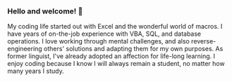 ### Hello and welcome! 👋

My coding life started out with Excel and the wonderful world of macros. I have years of on-the-job experience with VBA, SQL, and database operations. I love working through mental challenges, and also reverse-engineering others' solutions and adapting them for my own purposes. As former linguist, I've already adopted an affection for life-long learning. I enjoy coding because I know I will always remain a student, no matter how many years I study.

<!--
**bad-boogl/bad-boogl** is a ✨ _special_ ✨ repository because its `README.md` (this file) appears on your GitHub profile.

Here are some ideas to get you started:

- 🔭 I’m currently working on ...
- 🌱 I’m currently learning ...
- 👯 I’m looking to collaborate on ...
- 🤔 I’m looking for help with ...
- 💬 Ask me about ...
- 📫 How to reach me: ...
- 😄 Pronouns: ...
- ⚡ Fun fact: ...
-->

